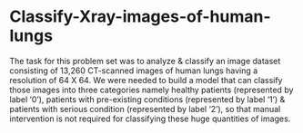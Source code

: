 # Classify-Xray-images-of-human-lungs
The task for this problem set was to analyze & classify an image dataset consisting of 13,260 CT-scanned images of human lungs having a resolution of 64 X 64. 
We were needed to build a model that can classify those images into three categories namely healthy patients (represented by label ‘0’), patients with pre-existing conditions 
(represented by label ‘1’) & patients with serious condition (represented by label ‘2’), so that manual intervention is not required for classifying these huge quantities of images.
